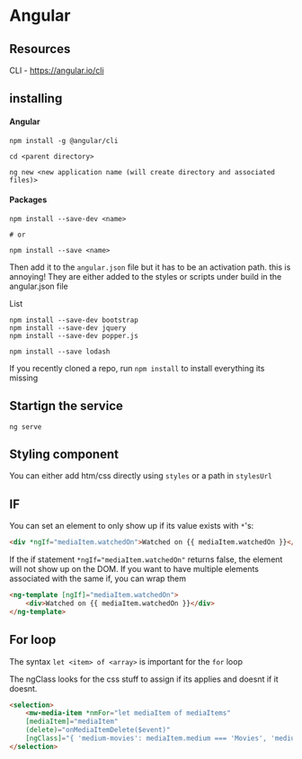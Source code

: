 # Angular

## Resources

CLI - https://angular.io/cli



## installing

#### Angular

```
npm install -g @angular/cli

cd <parent directory>

ng new <new application name (will create directory and associated files)>
```

#### Packages

```
npm install --save-dev <name>

# or

npm install --save <name>
```
Then add it to the `angular.json` file but it has to be an activation path. this is annoying!
They are either added to the styles or scripts under build in the angular.json file

List
```
npm install --save-dev bootstrap
npm install --save-dev jquery
npm install --save-dev popper.js

npm install --save lodash
```

If you recently cloned a repo, run `npm install` to install everything its missing

## Startign the service

```
ng serve
```


## Styling component
 
You can either add htm/css directly using `styles` or a path in `stylesUrl`


## IF
You can set an element to only show up if its value exists with `*`'s:
```html
<div *ngIf="mediaItem.watchedOn">Watched on {{ mediaItem.watchedOn }}</div>
```
If the if statement `*ngIf="mediaItem.watchedOn"` returns false, the element will not show up on the DOM. If you want to have multiple elements associated with the same if, you can wrap them
```html
<ng-template [ngIf]="mediaItem.watchedOn">
    <div>Watched on {{ mediaItem.watchedOn }}</div>
</ng-template>
```

## For loop

The syntax `let <item> of <array>` is important for the `for` loop

The ngClass looks for the css stuff to assign if its applies and doesnt if it doesnt. 

```html
<selection>
    <mw-media-item *nmFor="let mediaItem of mediaItems"
    [mediaItem]="mediaItem"
    (delete)="onMediaItemDelete($event)"
    [ngClass]="{ 'medium-movies': mediaItem.medium === 'Movies', 'medium-series': mediaItem.medium === 'Series'}"></mw-media-item>
</selection>
```


